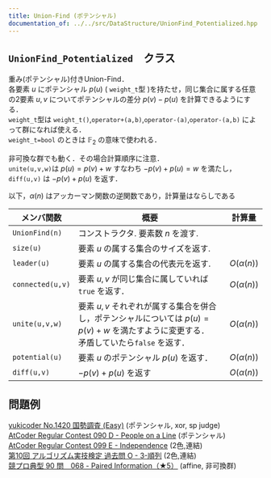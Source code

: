 ```yaml
---
title: Union-Find (ポテンシャル)
documentation_of: ../../src/DataStructure/UnionFind_Potentialized.hpp
---
```

 
## `UnionFind_Potentialized`　クラス
重み(ポテンシャル)付きUnion-Find．\
各要素 $u$ にポテンシャル $p(u)$ ( `weight_t`型 )を持たせ，同じ集合に属する任意の2要素 $u,v$ についてポテンシャルの差分 $p(v)-p(u)$ を計算できるようにする．\
`weight_t`型は `weight_t()`,`operator+(a,b)`,`operator-(a)`,`operator-(a,b)` によって群になれば使える．\
`weight_t=bool` のときは $\mathbb{F}_2$ の意味で使われる．

非可換な群でも動く．その場合計算順序に注意．\
 `unite(u,v,w)`は $p(u) = p(v) + w$ すなわち $-p(v)+p(u)=w$ を満たし，`diff(u,v)` は $-p(v)+p(u)$ を返す．

以下，$\alpha(n)$ はアッカーマン関数の逆関数であり，計算量はならしである 

|メンバ関数|概要|計算量|
|---|---|---|
|`UnionFind(n)`|コンストラクタ. 要素数 $n$ を渡す.||
|`size(u)`|要素 $u$ の属する集合のサイズを返す.||
|`leader(u)`|要素 $u$ の属する集合の代表元を返す.|$O(\alpha(n))$|
|`connected(u,v)`|要素 $u,v$ が同じ集合に属していれば `true` を返す．|$O(\alpha(n))$|
|`unite(u,v,w)`|要素 $u,v$ それぞれが属する集合を併合し，ポテンシャルについては $p(u)=p(v)+w$ を満たすように変更する．<br> 矛盾していたら`false` を返す． |$O(\alpha(n))$|
|`potential(u)`|要素 $u$ のポテンシャル $p(u)$ を返す． |$O(\alpha(n))$|
|`diff(u,v)`| $-p(v)+p(u)$ を返す |$O(\alpha(n))$|

## 問題例
[yukicoder No.1420 国勢調査 (Easy)](https://yukicoder.me/problems/no/1420) (ポテンシャル, xor, sp judge)\
[AtCoder Regular Contest 090 D - People on a Line](https://atcoder.jp/contests/arc090/tasks/arc090_b) (ポテンシャル) \
[AtCoder Regular Contest 099 E - Independence](https://atcoder.jp/contests/arc099/tasks/arc099_c) (2色,連結)\
[第10回 アルゴリズム実技検定 過去問 O - 3-順列](https://atcoder.jp/contests/past202203-open/tasks/past202203_o) (2色,連結)\
[競プロ典型 90 問　068 - Paired Information（★5）](https://atcoder.jp/contests/typical90/tasks/typical90_bp) (affine, 非可換群)